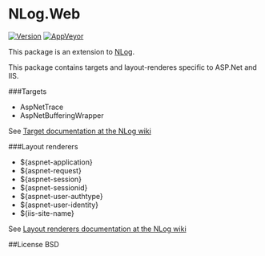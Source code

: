 # NLog.Web

[![Version](https://img.shields.io/nuget/v/NLog.Web.svg)](https://www.nuget.org/packages/NLog.Web)
[![AppVeyor](https://img.shields.io/appveyor/ci/Xharze/nlog-web/master.svg)](https://ci.appveyor.com/project/Xharze/nlog-web/branch/master)

This package is an extension to [NLog](https://github.com/NLog/NLog/). 

This package contains 
targets and layout-renderes specific to ASP.Net and IIS. 

###Targets
* AspNetTrace
* AspNetBufferingWrapper

See [Target documentation at the NLog wiki](https://github.com/NLog/NLog/wiki/Targets)

###Layout renderers
* ${aspnet-application}
* ${aspnet-request}
* ${aspnet-session}
* ${aspnet-sessionid}
* ${aspnet-user-authtype}
* ${aspnet-user-identity}
* ${iis-site-name}

See [Layout renderers documentation at the NLog wiki](https://github.com/NLog/NLog/wiki/Layout-Renderers)

##License
BSD


